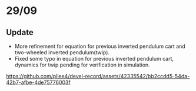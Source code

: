 # 29/09

## Update
- More refinement for equation for previous inverted pendulum cart and two-wheeled inverted pendulum(twip).
- Fixed some typo in equation for previous inverted pendulum cart, dynamics for twip pending for verification in simulation.

https://github.com/pllee4/devel-record/assets/42335542/bb2ccdd5-54da-42b7-afbe-4de75776003f
